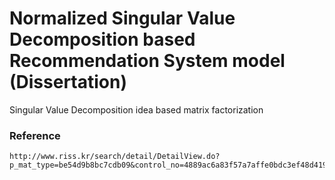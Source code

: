# Normalized Singular Value Decomposition based Recommendation System model (Dissertation)

Singular Value Decomposition idea based matrix factorization

### Reference
    http://www.riss.kr/search/detail/DetailView.do?p_mat_type=be54d9b8bc7cdb09&control_no=4889ac6a83f57a7affe0bdc3ef48d419&keyword=
 
 
